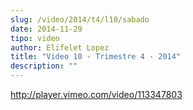 ```yaml
---
slug: /video/2014/t4/l10/sabado
date: 2014-11-29
tipo: video
author: Elifelet Lopez
title: "Video 10 - Trimestre 4 - 2014"
description: ""
---
```


http://player.vimeo.com/video/113347803
